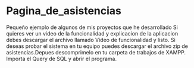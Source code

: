 # Pagina_de_asistencias
Pequeño ejemplo de algunos de mis proyectos que he desarrollado 
Si quieres ver un video de la funcionalidad y explicacion de la aplicacion debes descargar el archivo llamado Video de funcionalidad y listo.
Si deseas probar el sistema en tu equipo puedes descargar el archivo zip de asistencias.Depues descomprimelo en tu carpeta de trabajos de XAMPP.
Importa el Query de SQL y abrir el programa.
